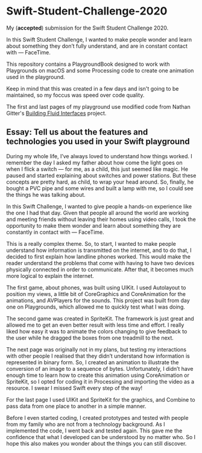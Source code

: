 # Swift-Student-Challenge-2020

My (**accepted**) submission for the Swift Student Challenge 2020. 

In this Swift Student Challenge, I wanted to make people wonder and learn about something they don’t fully understand, and are in constant contact with — FaceTime.

This repository contains a PlaygroundBook designed to work with Playgrounds on macOS and some Processing code to create one animation used in the playground. 

Keep in mind that this was created in a few days and isn't going to be maintained, so my foccus was speed over code quality. 

The first and last pages of my playground use modified code from Nathan Gitter's [Building Fluid Interfaces](https://github.com/nathangitter/fluid-interfaces) project. 

## Essay: Tell us about the features and technologies you used in your Swift playground

During my whole life, I’ve always loved to understand how things worked. I remember the day I asked my father about how come the light goes on when I flick a switch — for me, as a child, this just seemed like magic. He paused and started explaining about switches and power stations. But these concepts are pretty hard, as child, to wrap your head around. So, finally, he bought a PVC pipe and some wires and built a lamp with me, so I could see the things he was talking about. 

In this Swift Challenge, I wanted to give people a hands-on experience like the one I had that day. Given that people all around the world are working and meeting friends without leaving their homes using video calls, I took the opportunity to make them wonder and learn about something they are constantly in contact with — FaceTime. 

This is a really complex theme. So, to start, I wanted to make people understand how information is transmitted on the internet, and to do that, I decided to first explain how landline phones worked. This would make the reader understand the problems that come with having to have two devices physically connected in order to communicate. After that, it becomes much more logical to explain the internet. 

The first game, about phones, was built using UIKit. I used Autolayout to position my views, a little bit of CoreGraphics and CoreAnimation for the animations, and AVPlayers for the sounds. This project was built from day one on Playgrounds, which allowed me to quickly test what I was doing. 

The second game was created in SpriteKit. The framework is just great and allowed me to get an even better result with less time and effort. I really liked how easy it was to animate the colors changing to give feedback to the user while he dragged the boxes from one treadmill to the next. 

The next page was originally not in my plans, but testing my interactions with other people I realised that they didn’t understand how information is represented in binary form. So, I created an animation to illustrate the conversion of an image to a sequence of bytes. Unfortunately, I didn’t have enough time to learn how to create this animation using CoreAnimation or SpriteKit, so I opted for coding it in Processing and importing the video as a resource. I swear I missed Swift every step of the way! 

For the last page I used UIKit and SpriteKit for the graphics, and Combine to pass data from one place to another in a simple manner. 

Before I even started coding, I created prototypes and tested with people from my family who are not from a technology background. As I implemented the code, I went back and tested again. This gave me the confidence that what I developed can be understood by no matter who. So I hope this also makes you wonder about the things you can still discover. 
